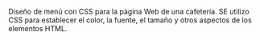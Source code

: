 Diseño de menú con CSS para la página Web de una cafetería.
SE utilizo CSS para establecer el color, la fuente, el tamaño y otros aspectos de los elementos HTML.

